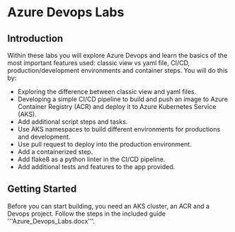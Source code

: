 # Azure Devops Labs
## Introduction 
Within these labs you will explore Azure Devops and learn the basics of the most important features used: classic view vs yaml file, CI/CD, production/development environments and container steps. You will do this by:
-	Exploring the difference between classic view and yaml files.
-	Developing a simple CI/CD pipeline to build and push an image to Azure Container Registry (ACR) and deploy it to Azure Kubernetes Service (AKS).
-	Add additional script steps and tasks.
-	Use AKS namespaces to build different environments for productions and development.
-	Use pull request to deploy into the production environment.
-	Add a containerized step.
-	Add flake8 as a python linter in the CI/CD pipeline.
-	Add additional tests and features to the app provided.

## Getting Started
Before you can start building, you need an AKS cluster, an ACR and a Devops project. Follow the steps in the included guide '''Azure_Devops_Labs.docx'''.
